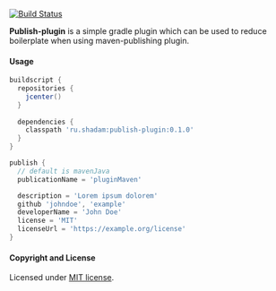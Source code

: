 [![Build Status](https://travis-ci.org/saladinkzn/publish-plugin.svg?branch=master)](https://travis-ci.org/saladinkzn/publish-plugin)

**Publish-plugin** is a simple gradle plugin which can be used to reduce boilerplate when using maven-publishing plugin.

#### Usage

```groovy
buildscript {
  repositories {
    jcenter()
  }
  
  dependencies {
    classpath 'ru.shadam:publish-plugin:0.1.0'
  }
}

publish {
  // default is mavenJava
  publicationName = 'pluginMaven'

  description = 'Lorem ipsum dolorem'
  github 'johndoe', 'example'
  developerName = 'John Doe'
  license = 'MIT'
  licenseUrl = 'https://example.org/license'
}
```

#### Copyright and License

Licensed under [MIT license](LICENSE).



